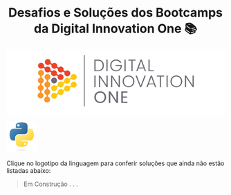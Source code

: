 <h1 align="center">Desafios e Soluções dos Bootcamps da Digital Innovation One 📚</h1>
<!--Banner session-->
<p align="center">
  <img src="./assets/banner.png" alt="DIO" tittle="Digital Innovation One">
</p>
<!--Languages session-->
  
  <!-- Python -->
  <a href="https://github.com/ppmferreira/desafios-DIO/tree/master/Desafios/Python">
    <img src="./assets/python.svg" alt="python" tittle="Python" width="70" height="70">
  </a>

</p>
  Clique no logotipo da linguagem para conferir soluções que ainda não estão listadas abaixo:

  <!-- Python -->
<br>

> Em Construção . . .